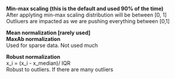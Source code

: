 **Min-max scaling (this is the default and used 90% of the time)**    
After applyting min-max scaling distribution will be between [0, 1]  
Outliuers are impacted as we are pushing everything between [0,1]  

**Mean normalization [rarely used]**    
**MaxAb normalization**    
Used for sparse data. Not used much  

**Robust normalization**    
x_i = (x_i - x_median)/ IQR  
Robust to outliers. If there are many outliers  
